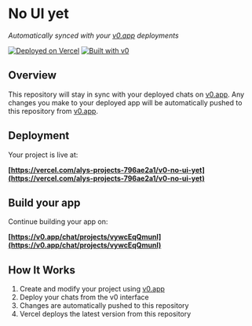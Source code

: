 # No UI yet

*Automatically synced with your [v0.app](https://v0.app) deployments*

[![Deployed on Vercel](https://img.shields.io/badge/Deployed%20on-Vercel-black?style=for-the-badge&logo=vercel)](https://vercel.com/alys-projects-796ae2a1/v0-no-ui-yet)
[![Built with v0](https://img.shields.io/badge/Built%20with-v0.app-black?style=for-the-badge)](https://v0.app/chat/projects/vywcEqQmunl)

## Overview

This repository will stay in sync with your deployed chats on [v0.app](https://v0.app).
Any changes you make to your deployed app will be automatically pushed to this repository from [v0.app](https://v0.app).

## Deployment

Your project is live at:

**[https://vercel.com/alys-projects-796ae2a1/v0-no-ui-yet](https://vercel.com/alys-projects-796ae2a1/v0-no-ui-yet)**

## Build your app

Continue building your app on:

**[https://v0.app/chat/projects/vywcEqQmunl](https://v0.app/chat/projects/vywcEqQmunl)**

## How It Works

1. Create and modify your project using [v0.app](https://v0.app)
2. Deploy your chats from the v0 interface
3. Changes are automatically pushed to this repository
4. Vercel deploys the latest version from this repository